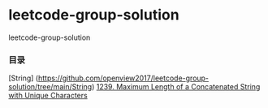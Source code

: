 # leetcode-group-solution
leetcode-group-solution

### 目录

[String] (https://github.com/openview2017/leetcode-group-solution/tree/main/String)
[1239. Maximum Length of a Concatenated String with Unique Characters](https://github.com/openview2017/leetcode-group-solution/tree/main/String/1239.Maximum-Length-of-a-Concatenated-String-with-Unique-Characters)

